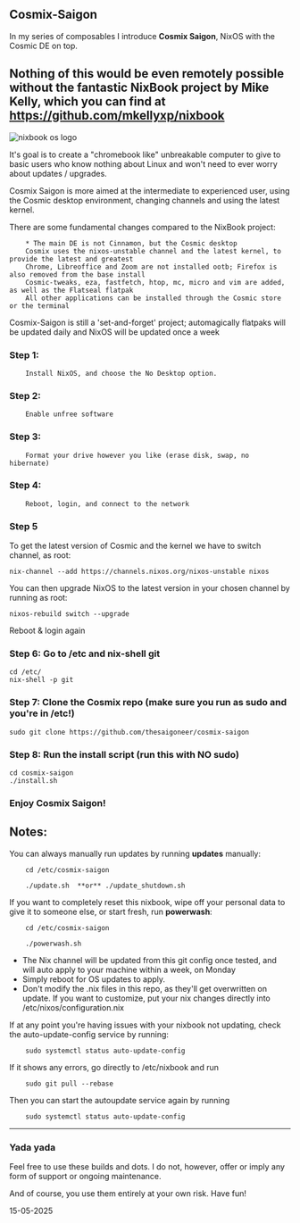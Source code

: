 ## Cosmix-Saigon

In my series of composables I introduce **Cosmix Saigon**, NixOS with the Cosmic DE on top. 

## Nothing of this would be even remotely possible without the fantastic NixBook project by Mike Kelly, which you can find at https://github.com/mkellyxp/nixbook

![nixbook os logo](https://github.com/user-attachments/assets/8511e040-ebf0-4090-b920-c051b23fcc9c)


It's goal is to create a "chromebook like" unbreakable computer to give to basic users who know nothing about Linux and won't need to ever worry about updates / upgrades.

Cosmix Saigon is more aimed at the intermediate to experienced user, using the Cosmic desktop environment, changing channels and using the latest kernel.

There are some fundamental changes compared to the NixBook project:

        * The main DE is not Cinnamon, but the Cosmic desktop
        Cosmix uses the nixos-unstable channel and the latest kernel, to provide the latest and greatest
        Chrome, Libreoffice and Zoom are not installed ootb; Firefox is also removed from the base install
        Cosmic-tweaks, eza, fastfetch, htop, mc, micro and vim are added, as well as the Flatseal flatpak
        All other applications can be installed through the Cosmic store or the terminal


Cosmix-Saigon is still a 'set-and-forget' project; automagically flatpaks will be updated daily and NixOS will be updated once a week


### Step 1:  
        
        Install NixOS, and choose the No Desktop option.

### Step 2:  

        Enable unfree software

### Step 3:  

        Format your drive however you like (erase disk, swap, no hibernate)

### Step 4:  

        Reboot, login, and connect to the network

### Step 5

To get the latest version of Cosmic and the kernel we have to switch channel, as root:

    nix-channel --add https://channels.nixos.org/nixos-unstable nixos

You can then upgrade NixOS to the latest version in your chosen channel by running as root:

    nixos-rebuild switch --upgrade

Reboot & login again

### Step 6:  Go to /etc and nix-shell git
```
cd /etc/
nix-shell -p git
```

### Step 7:  Clone the Cosmix repo  (make sure you run as sudo and you're in /etc!)
```
sudo git clone https://github.com/thesaigoneer/cosmix-saigon
```

### Step 8:  Run the install script (run this with NO sudo)
```
cd cosmix-saigon
./install.sh
```

### Enjoy Cosmix Saigon!

## Notes:

You can always manually run updates by running **updates** manually:

        cd /etc/cosmix-saigon
        
        ./update.sh  **or** ./update_shutdown.sh

If you want to completely reset this nixbook, wipe off your personal data to give it to someone else, or start fresh, run **powerwash**:

        cd /etc/cosmix-saigon

        ./powerwash.sh


- The Nix channel will be updated from this git config once tested, and will auto apply to your machine within a week, on Monday
- Simply reboot for OS updates to apply.
- Don't modify the .nix files in this repo, as they'll get overwritten on update.  If you want to customize, put your nix changes directly into /etc/nixos/configuration.nix

If at any point you're having issues with your nixbook not updating, check the auto-update-config service by running: 

        sudo systemctl status auto-update-config
        
If it shows any errors, go directly to /etc/nixbook and run

        sudo git pull --rebase

Then you can start the autoupdate service again by running

        sudo systemctl status auto-update-config

--------------
### Yada yada

Feel free to use these builds and dots. I do not, however, offer or imply any form of support or ongoing maintenance. 

And of course, you use them entirely at your own risk. Have fun!


15-05-2025
